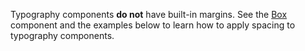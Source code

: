 Typography components **do not** have built-in margins. See the [Box](#/Layout?id=box) component and the examples below to learn how to apply spacing to typography components.
